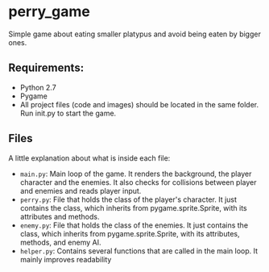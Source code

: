 # perry_game
Simple game about eating smaller platypus and avoid being eaten by bigger ones.

## Requirements:
- Python 2.7
- Pygame
- All project files (code and images) should be located in the same folder. Run init.py to start the game.

## Files
A little explanation about what is inside each file:
- ```main.py```: Main loop of the game. It renders the background, the player character and the enemies. It also checks for collisions between player and enemies and reads player input.
- ```perry.py```: File that holds the class of the player's character. It just contains the class, which inherits from pygame.sprite.Sprite, with its attributes and methods.
- ```enemy.py```: File that holds the class of the enemies. It just contains the class, which inherits from pygame.sprite.Sprite, with its attributes, methods, and enemy AI.
- ```helper.py```: Contains several functions that are called in the main loop. It mainly improves readability 
